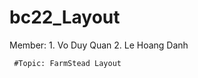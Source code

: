 # bc22_Layout

Member: 1. Vo Duy Quan
        2. Le Hoang Danh 
        
     #Topic: FarmStead Layout
